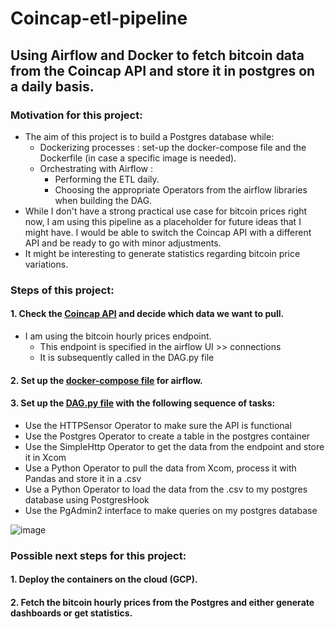 # Coincap-etl-pipeline
## Using Airflow and Docker to fetch bitcoin data from the Coincap API and store it in postgres on a daily basis. 

### Motivation for this project: 
- The aim of this project is to build a Postgres database while:
    - Dockerizing processes : set-up the docker-compose file and the Dockerfile (in case a specific image is needed). 
    - Orchestrating with Airflow : 
        - Performing the ETL daily.
        - Choosing the appropriate Operators from the airflow libraries when building the DAG.
- While I don't have a strong practical use case for bitcoin prices right now, I am using this pipeline as a placeholder for future ideas that I might have. I would be able to switch the Coincap API with a different API and be ready to go with minor adjustments.
- It might be interesting to generate statistics regarding bitcoin price variations. 


### Steps of this project: 

#### 1. Check the [Coincap API](https://docs.coincap.io/) and decide which data we want to pull. 
  - I am using the bitcoin hourly prices endpoint.
    - This endpoint is specified in the airflow UI >> connections
    - It is subsequently called in the DAG.py file

#### 2. Set up the [docker-compose file](https://github.com/Anassidr/Coincap-etl-pipeline/blob/main/coincap-project/docker-compose.yaml) for airflow.

#### 3. Set up the [DAG.py file](https://github.com/Anassidr/Coincap-etl-pipeline/blob/main/coincap-project/dags/ETL_dag.py) with the following sequence of tasks:
  - Use the HTTPSensor Operator to make sure the API is functional
  - Use the Postgres Operator to create a table in the postgres container
  - Use the SimpleHttp Operator to get the data from the endpoint and store it in Xcom
  - Use a Python Operator to pull the data from Xcom, process it with Pandas and store it in a .csv
  - Use a Python Operator to load the data from the .csv to my postgres database using PostgresHook
  - Use the PgAdmin2 interface to make queries on my postgres database 
  
![image](https://user-images.githubusercontent.com/109003970/222769342-7847983c-135a-41f5-a005-1c71df9295b4.png)


### Possible next steps for this project: 
#### 1. Deploy the containers on the cloud (GCP).
#### 2. Fetch the bitcoin hourly prices from the Postgres and either generate dashboards or get statistics. 

